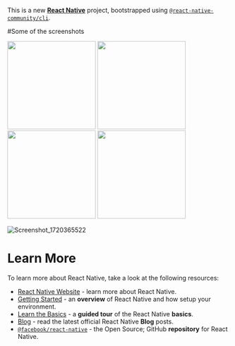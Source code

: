 This is a new [**React Native**](https://reactnative.dev) project, bootstrapped using [`@react-native-community/cli`](https://github.com/react-native-community/cli).

#Some of the screenshots

<img src='https://github.com/Abhi005shek/MusicPlayer/assets/141830457/d190d28a-8d78-4c39-9dc0-f6ffc0d72a5a' width='200' />

<img src='https://github.com/Abhi005shek/MusicPlayer/assets/141830457/dac7f2d8-1236-4202-a9e8-0785f586d288' width='200' />

<img src='https://github.com/Abhi005shek/MusicPlayer/assets/141830457/4dcd8cb5-3c53-4faf-ba64-207939c3364f' width='200' />

<img src='https://github.com/Abhi005shek/MusicPlayer/assets/141830457/6a98043a-8661-43a6-ba18-ff49faca24b6' width='200' />


![Screenshot_1720365522](https://github.com/Abhi005shek/MusicPlayer/assets/141830457/6a98043a-8661-43a6-ba18-ff49faca24b6)


# Learn More

To learn more about React Native, take a look at the following resources:

- [React Native Website](https://reactnative.dev) - learn more about React Native.
- [Getting Started](https://reactnative.dev/docs/environment-setup) - an **overview** of React Native and how setup your environment.
- [Learn the Basics](https://reactnative.dev/docs/getting-started) - a **guided tour** of the React Native **basics**.
- [Blog](https://reactnative.dev/blog) - read the latest official React Native **Blog** posts.
- [`@facebook/react-native`](https://github.com/facebook/react-native) - the Open Source; GitHub **repository** for React Native.
